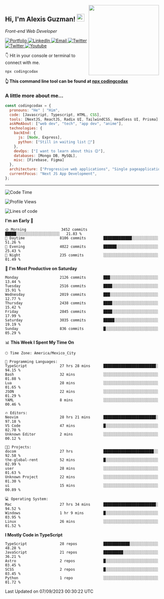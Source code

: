 <img align='right' src="https://media.giphy.com/media/M9gbBd9nbDrOTu1Mqx/giphy.gif" width="230">
<h2>Hi, I'm Alexis Guzman! <img src="https://media.giphy.com/media/hvRJCLFzcasrR4ia7z/giphy.gif" width="25px"></h2>
<p><em>Front-end Web Developer</em></p>

<p>
  <a href='https://www.codingcodax.dev' target='_blank'>
    <img alt='Portfolio' src='https://img.shields.io/badge/Portfolio-black?logo=vercel&style=flat-square'>
  </a>
  <a href='https://linkedin.com/in/codingcodax' target='_blank'>
    <img alt='LinkedIn' src='https://img.shields.io/badge/LinkedIn-black?logo=LinkedIn&style=flat-square'>
  </a>
  <a href='mailto:codingcodax@gmail.com' target='_blank'>
    <img alt='Email' src='https://img.shields.io/badge/Email-black?logo=Gmail&style=flat-square'>
  </a>
  <a href='https://twitter.com/codingcodax' target='_blank'>
    <img alt='Twitter' src='https://img.shields.io/badge/Twitter-black?logo=Twitter&style=flat-square'>
  </a>
  <a href='https://www.instagram.com/codingcodax' target='_blank'>
    <img alt='Twitter' src='https://img.shields.io/badge/Instagram-black?logo=Instagram&style=flat-square'>
  </a>
  <a href='https://www.youtube.com/@codingcodax' target='_blank'>
    <img alt='Youtube' src='https://img.shields.io/badge/YouTube-black?logo=Youtube&style=flat-square'>
  </a>
</p>

👇 Hit in your console or terminal to connect with me.

```bash
npx codingcodax 
```
**👆 This command line tool can be found at [npx codingcodax](https://github.com/codingcodax/npx-codingcodax)**

<h3>A little more about me...</h3>

```javascript
const codingcodax = {
  pronouns: "He" | "Him",
  code: [Javascript, Typescript, HTML, CSS],
  tools: [NextJS, ReactJS, Radix UI, TailwindCSS, Headless UI, Prisma],
  askMeAbout: ["web dev", "tech", "app dev", "anime"],
  technologies: {
    backEnd: {
      js: [Node, Express],
      python: ["Still in waiting list 🥲"]
    },
    devOps: ["I want to learn about this 😊"],
    databases: [Mongo DB, MySQL],
    misc: [Firebase, Figma]
  },
  architecture: ["Progressive web applications", "Single pageapplications"],
  currentFocus: "Next JS App Development",
};
```

---

<!--START_SECTION:waka-->
![Code Time](http://img.shields.io/badge/Code%20Time-1%2C715%20hrs%2019%20mins-blue)

![Profile Views](http://img.shields.io/badge/Profile%20Views-5-blue)

![Lines of code](https://img.shields.io/badge/From%20Hello%20World%20I%27ve%20Written-9.5%20million%20lines%20of%20code-blue)

**I'm an Early 🐤** 

```text
🌞 Morning                3452 commits        █████░░░░░░░░░░░░░░░░░░░░   21.83 % 
🌆 Daytime                8106 commits        █████████████░░░░░░░░░░░░   51.26 % 
🌃 Evening                4022 commits        ██████░░░░░░░░░░░░░░░░░░░   25.43 % 
🌙 Night                  235 commits         ░░░░░░░░░░░░░░░░░░░░░░░░░   01.49 % 
```
📅 **I'm Most Productive on Saturday** 

```text
Monday                   2126 commits        ███░░░░░░░░░░░░░░░░░░░░░░   13.44 % 
Tuesday                  2516 commits        ████░░░░░░░░░░░░░░░░░░░░░   15.91 % 
Wednesday                2019 commits        ███░░░░░░░░░░░░░░░░░░░░░░   12.77 % 
Thursday                 2438 commits        ████░░░░░░░░░░░░░░░░░░░░░   15.42 % 
Friday                   2845 commits        ████░░░░░░░░░░░░░░░░░░░░░   17.99 % 
Saturday                 3035 commits        █████░░░░░░░░░░░░░░░░░░░░   19.19 % 
Sunday                   836 commits         █░░░░░░░░░░░░░░░░░░░░░░░░   05.29 % 
```


📊 **This Week I Spent My Time On** 

```text
🕑︎ Time Zone: America/Mexico_City

💬 Programming Languages: 
TypeScript               27 hrs 28 mins      ████████████████████████░   94.15 % 
Bash                     32 mins             ░░░░░░░░░░░░░░░░░░░░░░░░░   01.88 % 
Lua                      28 mins             ░░░░░░░░░░░░░░░░░░░░░░░░░   01.65 % 
JSON                     22 mins             ░░░░░░░░░░░░░░░░░░░░░░░░░   01.29 % 
YAML                     8 mins              ░░░░░░░░░░░░░░░░░░░░░░░░░   00.46 % 

🔥 Editors: 
Neovim                   28 hrs 21 mins      ████████████████████████░   97.18 % 
VS Code                  47 mins             █░░░░░░░░░░░░░░░░░░░░░░░░   02.70 % 
Unknown Editor           2 mins              ░░░░░░░░░░░░░░░░░░░░░░░░░   00.12 % 

🐱‍💻 Projects: 
docom                    27 hrs              ███████████████████████░░   92.58 % 
the-global-rent          52 mins             █░░░░░░░░░░░░░░░░░░░░░░░░   02.99 % 
user                     28 mins             ░░░░░░░░░░░░░░░░░░░░░░░░░   01.63 % 
Unknown Project          22 mins             ░░░░░░░░░░░░░░░░░░░░░░░░░   01.30 % 
ui                       15 mins             ░░░░░░░░░░░░░░░░░░░░░░░░░   00.89 % 

💻 Operating System: 
Mac                      27 hrs 34 mins      ████████████████████████░   94.52 % 
Windows                  1 hr 9 mins         █░░░░░░░░░░░░░░░░░░░░░░░░   03.95 % 
Linux                    26 mins             ░░░░░░░░░░░░░░░░░░░░░░░░░   01.52 % 
```

**I Mostly Code in TypeScript** 

```text
TypeScript               28 repos            ████████████░░░░░░░░░░░░░   48.28 % 
JavaScript               21 repos            █████████░░░░░░░░░░░░░░░░   36.21 % 
Astro                    2 repos             █░░░░░░░░░░░░░░░░░░░░░░░░   03.45 % 
SCSS                     2 repos             █░░░░░░░░░░░░░░░░░░░░░░░░   03.45 % 
Python                   1 repo              ░░░░░░░░░░░░░░░░░░░░░░░░░   01.72 % 
```




 Last Updated on 07/09/2023 00:30:22 UTC
<!--END_SECTION:waka-->

